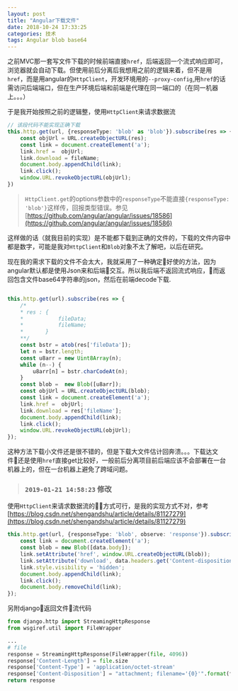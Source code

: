 ```yaml
---
layout: post
title: "Angular下载文件"
date: 2018-10-24 17:33:25
categories: 技术
tags: Angular blob base64
---
```


之前MVC那一套写文件下载的时候前端直接`href`，后端返回一个流式响应即可，浏览器就会自动下载。但使用前后分离后我想用之前的逻辑来着，但不是用`href`，而是用angular的`HttpClient`，开发环境用的`--proxy-config`,用`href`的话需访问后端端口，但在生产环境后端和前端是代理在同一端口的（在同一机器上。。。）

于是我开始按照之前的逻辑整，使用`HttpClient`来请求数据流

```typescript
// 该段代码不能实现正确下载
this.http.get(url, {responseType: 'blob' as 'blob'}).subscribe(res => {
    const objUrl = URL.createObjectURL(res);
    const link = document.createElement('a');
    link.href =  objUrl;
    link.download = fileName;
    document.body.appendChild(link);
    link.click();
    window.URL.revokeObjectURL(objUrl);
})
```

> `HttpClient.get`的options参数中的`responseType`不能直接`{responseType: 'blob'}`这样传，回报类型错误。参见[https://github.com/angular/angular/issues/18586](https://github.com/angular/angular/issues/18586)

这样做的话（就我目前的实现）是不能都下载到正确的文件的，下载的文件内容中都是数字，可能是我对`HttpClient`和`Blob`对象不太了解吧，以后在研究。


现在我的需求下载的文件不会太大，我就采用了一种确定好使的方法，因为angular默认都是使用Json来和后端交互。所以我后端不返回流式响应，而返回包含文件base64字符串的json，然后在前端decode下载.

```typescript

this.http.get(url).subscribe(res => {
    /*
    * res : {
    *           fileData;
    *           fileName;
    *       }
    **/
    const bstr = atob(res['fileData']);
    let n = bstr.length;
    const u8arr = new Uint8Array(n);
    while (n--) {
        u8arr[n] = bstr.charCodeAt(n);
    }
    const blob =  new Blob([u8arr]);
    const objUrl = URL.createObjectURL(blob);
    const link = document.createElement('a');
    link.href =  objUrl;
    link.download = res['fileName'];
    document.body.appendChild(link);
    link.click();
    window.URL.revokeObjectURL(objUrl);
});
```

这种方法下载小文件还是很不错的，但是下载大文件估计回奔溃。。。下载达文件还是使用`href`直接get比较好，一般前后分离项目前后端应该不会部署在一台机器上的，但在一台机器上避免了跨域问题。

> ### `2019-01-21 14:58:23` 修改

使用`HttpClient`来请求数据流的方式可行，是我的实现方式不对，参考[https://blog.csdn.net/shengandshu/article/details/81127279](https://blog.csdn.net/shengandshu/article/details/81127279)

```typescript
this.http.get(url, {responseType: 'blob', observe: 'response'}).subscribe(data => {
    const link = document.createElement('a');
    const blob = new Blob([data.body]);
    link.setAttribute('href', window.URL.createObjectURL(blob));
    link.setAttribute('download', data.headers.get('Content-disposition').split('filename=')[1]);
    link.style.visibility = 'hidden';
    document.body.appendChild(link);
    link.click();
    document.body.removeChild(link);
});
```

另附django返回文件流代码

```python
from django.http import StreamingHttpResponse
from wsgiref.util import FileWrapper

...
# file
response = StreamingHttpResponse(FileWrapper(file, 4096))
response['Content-Length'] = file.size
response['Content-Type'] = 'application/octet-stream'
response['Content-Disposition'] = "attachment; filename='{0}'".format(file_name)
return response
```
